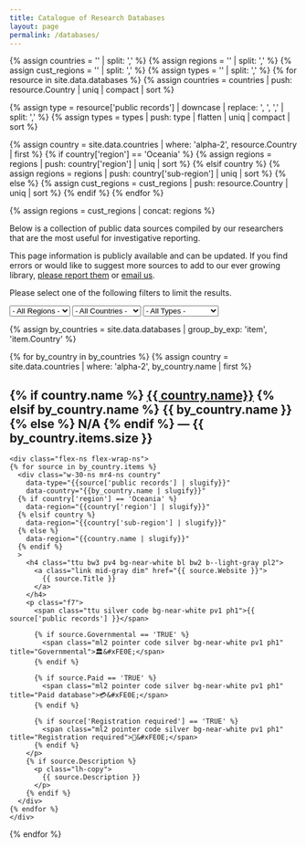 ```yaml
---
title: Catalogue of Research Databases
layout: page
permalink: /databases/
---
```

{% assign countries = '' | split: ',' %}
{% assign regions = '' | split: ',' %}
{% assign cust_regions = '' | split: ',' %}
{% assign types = '' | split: ',' %}
{% for resource in site.data.databases %}
  {% assign countries = countries | push: resource.Country | uniq | compact | sort %}

  {% assign type = resource['public records'] | downcase | replace: ', ', ',' | split: ',' %}
  {% assign types = types | push: type | flatten | uniq | compact | sort %}

  {% assign country = site.data.countries | where: 'alpha-2', resource.Country | first %}
  {% if country['region'] == 'Oceania' %}
    {% assign regions = regions | push: country['region'] | uniq | sort %}
  {% elsif country %}
    {% assign regions = regions | push: country['sub-region'] | uniq | sort %}
  {% else %}
    {% assign cust_regions = cust_regions | push: resource.Country | uniq | sort %}
  {% endif %}
{% endfor %}

{% assign regions = cust_regions | concat: regions %}

<p>
  Below is a collection of public data sources compiled by our researchers that
  are the most useful for investigative reporting.
</p>
<p>
  This page information is publicly available and can be updated. If you find
  errors or would like to suggest more sources to add to our ever growing
  library, <a class="mid-gray dim"
  href="{{ site.repository_url }}/issues">please report them</a> or
  <a class="mid-gray dim" href="mailto:{{ site.email }}">email us</a>.
</p>

<div class="mb5 mt4">
  <p class="pb2 lh-copy gray ma0">
    Please select one of the following filters to limit the results.
  </p>

  <select data-filter="region" class="db db-m di-ns">
    <option value=""> - All Regions - </option>
    {% for region in regions %}
      <option value="{{region | slugify}}">{{region}}</option>
    {% endfor %}
  </select>

  <select class="mh0 mh0-m mv2 mv2-m mv0-ns mh3-ns db db-m di-ns w-third-ns" data-filter="country">
    <option value=""> - All Countries - </option>
    {% for code in countries %}
      {% assign country = site.data.countries | where: 'alpha-2', code | first %}
      {% if country %}
        <option value="{{code | slugify}}">{{country.name}}</option>
      {% endif %}
    {% endfor %}
  </select>

  <select class="db db-m di-ns w-third-ns" data-filter="type">
    <option value=""> - All Types - </option>
    {% for type in types %}
      <option value="{{type | slugify}}">{{type | capitalize}}</option>
    {% endfor %}
  </select>
</div>

<script>
  document.addEventListener('input', function (event) {
    var filter = event.target.dataset.filter;
    var option = event.target.options[event.target.selectedIndex].value;
    var selects = document.querySelectorAll('select');

    // Allow switching between regions by resetting the filters
    if (filter === 'region') {
      document.querySelectorAll('[data-region]').forEach(function(el) {
        el.classList.remove('dn');
      });
    }

    // Apply any filters
    document.querySelectorAll('[data-' + filter + ']').forEach(function(el) {
      var elFilter = el.dataset[filter];
      var isHidden = el.classList.contains('dn');
      var matches = false;

      if (elFilter && option && (elFilter == option || elFilter.indexOf(option) > -1) ) {
        matches = true;
      }

      if (isHidden && elFilter && !option) {
        el.classList.remove('dn');

        if (filter != 'type') {
          selects.forEach(function(sel) { sel.value = "" });
        }
      }

      if (!isHidden && elFilter && option && !matches) {
        el.classList.add('dn');
      }
    });

    // Hide any region which show no countries
    document.querySelectorAll('.region').forEach(function(el) {
      var allCountries = el.querySelectorAll('.country').length;
      var hiddenCountries = el.querySelectorAll('.country.dn').length;

      if (allCountries === hiddenCountries) {
        el.classList.add('dn');
      }
    });
  }, false);
</script>

{% assign by_countries = site.data.databases | group_by_exp: 'item', 'item.Country' %}

{% for by_country in by_countries %}
  {% assign country = site.data.countries | where: 'alpha-2', by_country.name | first %}

  <div class="mb5 region" id="{{ country.name | slugify }}"
  {% if country['region'] == 'Oceania' %}
    data-country="{{by_country.name | slugify}}"
    data-region="{{country['region'] | slugify}}"
  {% elsif country %}
    data-country="{{by_country.name | slugify}}"
    data-region="{{country['sub-region'] | slugify}}"
  {% else %}
    data-region="{{by_country.name | slugify}}"
  {% endif %}
  >
    <h2 class="normal ttu bb">
      {% if country.name %}
        <a class="link mid-gray" href="#{{ country.name | slugify }}">{{ country.name}}</a>
      {% elsif by_country.name %}
        {{ by_country.name }}
      {% else %}
        N/A
      {% endif %}
      <span class="normal tt light-silver">&mdash; {{ by_country.items.size }}</span>
    </h2>

    <div class="flex-ns flex-wrap-ns">
    {% for source in by_country.items %}
      <div class="w-30-ns mr4-ns country"
        data-type="{{source['public records'] | slugify}}"
        data-country="{{by_country.name | slugify}}"
      {% if country['region'] == 'Oceania' %}
        data-region="{{country['region'] | slugify}}"
      {% elsif country %}
        data-region="{{country['sub-region'] | slugify}}"
      {% else %}
        data-region="{{country.name | slugify}}"
      {% endif %}
      >
        <h4 class="ttu bw3 pv4 bg-near-white bl bw2 b--light-gray pl2">
          <a class="link mid-gray dim" href="{{ source.Website }}">
            {{ source.Title }}
          </a>
        </h4>
        <p class="f7">
          <span class="ttu silver code bg-near-white pv1 ph1">{{ source['public records'] }}</span>

          {% if source.Governmental == 'TRUE' %}
            <span class="ml2 pointer code silver bg-near-white pv1 ph1" title="Governmental">🏛&#xFE0E;</span>
          {% endif %}

          {% if source.Paid == 'TRUE' %}
            <span class="ml2 pointer code silver bg-near-white pv1 ph1" title="Paid database">💳&#xFE0E;</span>
          {% endif %}

          {% if source['Registration required'] == 'TRUE' %}
            <span class="ml2 pointer code silver bg-near-white pv1 ph1" title="Registration required">🔐&#xFE0E;</span>
          {% endif %}
        </p>
        {% if source.Description %}
          <p class="lh-copy">
            {{ source.Description }}
          </p>
        {% endif %}
      </div>
    {% endfor %}
    </div>
  </div>
{% endfor %}
